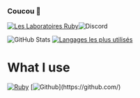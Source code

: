 ### Coucou 👋

[![Les Laboratoires Ruby](https://invidget.switchblade.xyz/4P7XcmbDnt)](https://discord.gg/4P7XcmbDnt)![Discord](https://discord.c99.nl/widget/theme-1/709815588016357429.png)

![GitHub Stats](https://github-readme-stats.vercel.app/api?username=Senchuu&show_icons=true&theme=tokyonight) [![Langages les plus utilisés](https://github-readme-stats.vercel.app/api/top-langs/?username=Senchuu&layout=compact&theme=tokyonight)](https://github.com/anuraghazra/github-readme-stats)

# What I use 
[![Ruby](https://img.shields.io/badge/ruby-%23CC342D.svg?&style=for-the-badge&logo=ruby&logoColor=white)](https://www.ruby-lang.org/fr/) [![Github](**https://img.shields.io/badge/ruby-%23CC342D.svg?&style=for-the-badge&logo=ruby&logoColor=white**)](https://github.com/)


